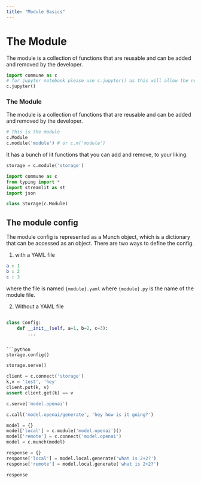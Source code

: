 ```yaml
---
title: "Module Basics"
---
```

# The Module

The module is a collection of functions that are reusable and can be added and removed by the developer.

```python
import commune as c
# for jupyter notebook please use c.jupyter() as this will allow the notebook to display the output
c.jupyter()
```

### The Module

The module is a collection of functions that are reusable and can be added and removed by the developer.

```python
# This is the module
c.Module
c.module('module') # or c.m('module')
```

It has a bunch of lit functions that you can add and remove, to your liking.

```python
storage = c.module('storage')
```

```python
import commune as c
from typing import *
import streamlit as st
import json

class Storage(c.Module)
```

## The module config

The module config is represented as a Munch object, which is a dictionary that can be accessed as an object. There are two ways to define the config.

1. with a YAML file

```yaml
a : 1
b : 2
c : 3
```
where the file is named `{module}.yaml` where `{module}.py` is the name of the module file.

2. Without a YAML file

```python

class Config:
    def __init__(self, a=1, b=2, c=3):
        ...
```
```

```python
storage.config()
```

```python
storage.serve()
```

```python
client = c.connect('storage')
k,v = 'test', 'hey'
client.put(k, v)
assert client.get(k) == v
```

```python
c.serve('model.openai')
```

```python
c.call('model.openai/generate', 'hey how is it going?')
```

```python
model = {}
model['local'] = c.module('model.openai')()
model['remote'] = c.connect('model.openai')
model = c.munch(model)

response = {}
response['local'] = model.local.generate('what is 2+2?')
response['remote'] = model.local.generate('what is 2+2?')

response
```
